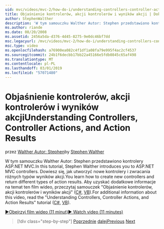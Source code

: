 ```yaml
---
uid: mvc/videos/mvc-2/how-do-i/understanding-controllers-controller-actions-and-action-results
title: Objaśnienie kontrolerów, akcji kontrolerów i wyników akcji | Dokumentacja firmy Microsoft
author: StephenWalther
description: 'W tym samouczku Walther Autor: Stephen przedstawiono kontrolery ASP.NET MVC. Dowiesz się, jak utworzyć nowe kontrolery i zwracać różne typy akcji res...'
ms.author: riande
ms.date: 08/20/2008
ms.assetid: 2456a5da-d376-4d45-8275-9e0dc46bf7dd
msc.legacyurl: /mvc/videos/mvc-2/how-do-i/understanding-controllers-controller-actions-and-action-results
msc.type: video
ms.openlocfilehash: a76900ea082c4f1df1a08fa79e995f4ac2cf4537
ms.sourcegitcommit: 24b1f6decbb17bb22a45166e5fdb0845c65af498
ms.translationtype: MT
ms.contentlocale: pl-PL
ms.lasthandoff: 03/01/2019
ms.locfileid: "57071480"
---
```

<a name="understanding-controllers-controller-actions-and-action-results"></a><span data-ttu-id="6a599-104">Objaśnienie kontrolerów, akcji kontrolerów i wyników akcji</span><span class="sxs-lookup"><span data-stu-id="6a599-104">Understanding Controllers, Controller Actions, and Action Results</span></span>
====================
<span data-ttu-id="6a599-105">przez [Walther Autor: Stephen](https://github.com/StephenWalther)</span><span class="sxs-lookup"><span data-stu-id="6a599-105">by [Stephen Walther](https://github.com/StephenWalther)</span></span>

<span data-ttu-id="6a599-106">W tym samouczku Walther Autor: Stephen przedstawiono kontrolery ASP.NET MVC.</span><span class="sxs-lookup"><span data-stu-id="6a599-106">In this tutorial, Stephen Walther introduces you to ASP.NET MVC controllers.</span></span> <span data-ttu-id="6a599-107">Dowiesz się, jak utworzyć nowe kontrolery i zwracania różnych typów wyników akcji.</span><span class="sxs-lookup"><span data-stu-id="6a599-107">You learn how to create new controllers and return different types of action results.</span></span> <span data-ttu-id="6a599-108">Aby uzyskać dodatkowe informacje na temat ten film wideo, przeczytaj samouczek "Objaśnienie kontrolerów, akcji kontrolerów i wyników akcji" ([C#](../../../overview/older-versions-1/controllers-and-routing/aspnet-mvc-controllers-overview-cs.md), [VB](../../../overview/older-versions-1/controllers-and-routing/asp-net-mvc-controller-overview-vb.md)).</span><span class="sxs-lookup"><span data-stu-id="6a599-108">For additional information about this video, read the "Understanding Controllers, Controller Actions, and Action Results" tutorial ([C#](../../../overview/older-versions-1/controllers-and-routing/aspnet-mvc-controllers-overview-cs.md), [VB](../../../overview/older-versions-1/controllers-and-routing/asp-net-mvc-controller-overview-vb.md)).</span></span>

[<span data-ttu-id="6a599-109">&#9654;Obejrzyj film wideo (11 minut)</span><span class="sxs-lookup"><span data-stu-id="6a599-109">&#9654; Watch video (11 minutes)</span></span>](https://channel9.msdn.com/Blogs/ASP-NET-Site-Videos/understanding-controllers-controller-actions-and-action-results)

> [!div class="step-by-step"]
> <span data-ttu-id="6a599-110">[Poprzednie](aspnet-mvc-controller-overview.md)
> [dalej](understanding-views-view-data-and-html-helpers.md)</span><span class="sxs-lookup"><span data-stu-id="6a599-110">[Previous](aspnet-mvc-controller-overview.md)
[Next](understanding-views-view-data-and-html-helpers.md)</span></span>
